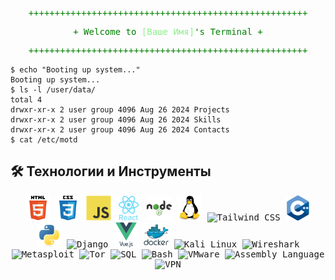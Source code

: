 <p align="center" style="color: green; font-family: monospace; font-size: 14px;">
+++++++++++++++++++++++++++++++++++++++++++++++++++++
</p>
<p align="center" style="color: green; font-family: monospace; font-size: 14px;">
+ Welcome to <span style="color: lightgreen;">[Ваше Имя]</span>'s Terminal                  +
</p>
<p align="center" style="color: green; font-family: monospace; font-size: 14px;">
+++++++++++++++++++++++++++++++++++++++++++++++++++++
</p>

```shell
$ echo "Booting up system..."
Booting up system...
$ ls -l /user/data/
total 4
drwxr-xr-x 2 user group 4096 Aug 26 2024 Projects
drwxr-xr-x 2 user group 4096 Aug 26 2024 Skills
drwxr-xr-x 2 user group 4096 Aug 26 2024 Contacts
$ cat /etc/motd
```
## 🛠 Технологии и Инструменты

<p align="center" style="font-family: monospace;">
  <img src="https://raw.githubusercontent.com/devicons/devicon/master/icons/html5/html5-original-wordmark.svg" alt="HTML5" width="40" height="40" />
  <img src="https://raw.githubusercontent.com/devicons/devicon/master/icons/css3/css3-original-wordmark.svg" alt="CSS3" width="40" height="40" />
  <img src="https://raw.githubusercontent.com/devicons/devicon/master/icons/javascript/javascript-original.svg" alt="JavaScript" width="40" height="40" />
  <img src="https://raw.githubusercontent.com/devicons/devicon/master/icons/react/react-original-wordmark.svg" alt="React" width="40" height="40" />
  <img src="https://raw.githubusercontent.com/devicons/devicon/master/icons/nodejs/nodejs-original-wordmark.svg" alt="Node.js" width="40" height="40" />
  <img src="https://raw.githubusercontent.com/devicons/devicon/master/icons/linux/linux-original.svg" alt="Linux" width="40" height="40" />
  <img src="https://www.vectorlogo.zone/logos/tailwindcss/tailwindcss-icon.svg" alt="Tailwind CSS" width="40" height="40" />
  <img src="https://raw.githubusercontent.com/devicons/devicon/master/icons/cplusplus/cplusplus-original.svg" alt="C++" width="40" height="40" />
  <img src="https://raw.githubusercontent.com/devicons/devicon/master/icons/python/python-original.svg" alt="Python" width="40" height="40" />
  <img src="https://www.vectorlogo.zone/logos/djangoproject/djangoproject-icon.svg" alt="Django" width="40" height="40" />
  <img src="https://raw.githubusercontent.com/devicons/devicon/master/icons/vuejs/vuejs-original-wordmark.svg" alt="Vue.js" width="40" height="40" />
  <img src="https://raw.githubusercontent.com/devicons/devicon/master/icons/docker/docker-original-wordmark.svg" alt="Docker" width="40" height="40" />
  <img src="https://img.icons8.com/color/48/000000/kali-linux.png" alt="Kali Linux" width="40" height="40" />
  <img src="https://seeklogo.com/images/W/wireshark-logo-AA21F1FAD7-seeklogo.com.png" alt="Wireshark" width="40" height="40" />
  <img src="https://img.icons8.com/color/48/000000/metasploit.png" alt="Metasploit" width="40" height="40" />
  <img src="https://img.icons8.com/color/48/000000/tor.png" alt="Tor" width="40" height="40" />
  <img src="https://img.icons8.com/color/48/000000/sql.png" alt="SQL" width="40" height="40" />
  <img src="https://img.icons8.com/color/48/000000/bash.png" alt="Bash" width="40" height="40" />
  <img src="https://img.icons8.com/color/48/000000/vmware.png" alt="VMware" width="40" height="40" />
  <img src="https://img.icons8.com/color/48/000000/assembly.png" alt="Assembly Language" width="40" height="40" />
  <img src="https://img.icons8.com/color/48/000000/openvpn.png" alt="VPN" width="40" height="40" />
</p>
